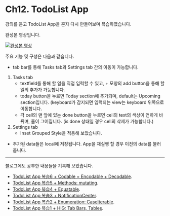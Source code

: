 # Ch12. TodoList App

강의를 듣고 TodoList App을 혼자 다시 만들어보며 복습하였습니다.   

완성본 영상입니다.   

[![완성본 영상](https://user-images.githubusercontent.com/59822540/93021125-13cde800-f61c-11ea-8e5c-155e75e8ef15.png)](https://serviceapi.nmv.naver.com/flash/convertIframeTag.nhn?vid=2805D5E087706E58014709CF2E896F0DA065&outKey=V1293eeb0b86000f557e566fb526a2c868b1e8ae3bc7f03e2f49866fb526a2c868b1e&width=544&height=306)      

주요 기능 및 구성은 다음과 같습니다.
- tab bar를 통해 Tasks tab과 Settings tab 간의 이동이 가능합니다.
1. Tasks tab
    - textfield를 통해 할 일을 직접 입력할 수 있고, + 모양의 add button을 통해 할일의 추가가 가능합니다.
    - today button을 누르면 Today section에 추가되며, default는 Upcoming section입니다.
      (keyboard가 감지되면 입력되는 view는 keyboard 위쪽으로 이동합니다.
    - 각 cell의 맨 앞에 있는 done button을 누르면 cell의 text의 색상이 연하게 바뀌며, 줄이 그어집니다.
      (is done 상태일 경우 cell의 삭제가 가능합니다.)
2. Settings tab
    - Inset Grouped Style을 적용해 보았습니다.
- 추가된 data들은 local에 저장됩니다. App을 재실행 할 경우 이전의 data를 불러옵니다.
---
블로그에도 공부한 내용들을 기록해 보았습니다.  
- [TodoList App 복습6 + Codable = Encodable + Decodable](https://blog.naver.com/hahye3/222082709394).
- [TodoList App 복습5 + Methods: mutating](https://blog.naver.com/hahye3/222080583886).
- [TodoList App 복습4 + Equatable](https://blog.naver.com/hahye3/222078795345).
- [TodoList App 복습3 + NotificationCenter](https://blog.naver.com/hahye3/222077178914).
- [TodoList App 복습2 + Enumeration: CaseIterable](https://blog.naver.com/hahye3/222076718774).  
- [TodoList App 복습1 + HIG: Tab Bars, Tables](https://blog.naver.com/hahye3/222074506200).
